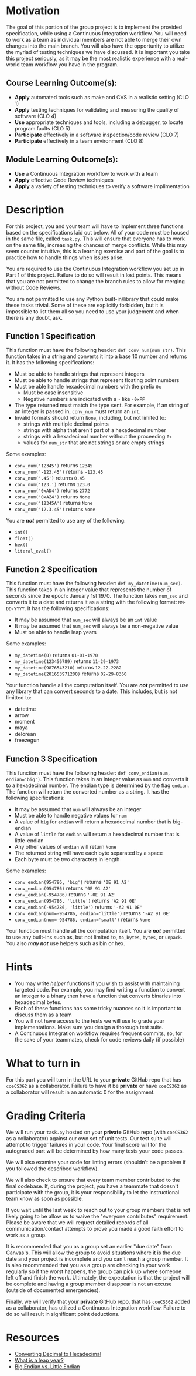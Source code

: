 # Motivation

The goal of this portion of the group project is to implement the provided specification, while using a Continuous Integration workflow. You will need to work as a team as individual members are not able to merge their own changes into the main branch. You will also have the opportunity to utilize the myriad of testing techniques we have discussed. It is important you take this project seriously, as it may be the most realistic experience with a real-world team workflow you have in the program.

## Course Learning Outcome(s):
* **Apply** automated tools such as make and CVS in a realistic setting (CLO 1)
* **Apply** testing techniques for validating and measuring the quality of software (CLO 4)
* **Use** appropriate techniques and tools, including a debugger, to locate program faults (CLO 5)
* **Participate** effectively in a software inspection/code review (CLO 7)
* **Participate** effectively in a team environment (CLO 8)

## Module Learning Outcome(s):
* **Use** a Continuous Integration workflow to work with a team
* **Apply** effective Code Review techniques
* **Apply** a variety of testing techniques to verify a software implimentation

# Description
For this project, you and your team will have to implement three functions based on the specifications laid out below. All of your code must be housed in the same file, called `task.py`. This will ensure that everyone has to work on the same file, increasing the chances of merge conflicts. While this may seem counter intuitive, this is a learning exercise and part of the goal is to practice how to handle things when issues arise.

You are required to use the Continuous Integration workflow you set up in Part 1 of this project. Failure to do so will result in lost points. This means that you are not permitted to change the branch rules to allow for merging without Code Reviews.

You are not permitted to use any Python built-in/library that could make these tasks trivial. Some of these are explicitly forbidden, but it is impossible to list them all so you need to use your judgement and when there is any doubt, ask.

## Function 1 Specification
This function must have the following header: `def conv_num(num_str)`. This function takes in a string and converts it into a base 10 number and returns it. It has the following specifications:
* Must be able to handle strings that represent integers
* Must be able to handle strings that represent floating point numbers
* Must be able handle hexadecimal numbers with the prefix `0x`
    * Must be case insensitive
    * Negative numbers are indicated with a `-` like `-0xFF`
* The type returned must match the type sent. For example, if an string of an integer is passed in, `conv_num` must return an `int`.
* Invalid formats should return `None`, including, but not limited to:
    * strings with multiple decimal points
    * strings with alpha that aren't part of a hexadecimal number
    * strings with a hexadecimal number without the proceeding `0x`
    * values for `num_str` that are not strings or are empty strings

Some examples:
* `conv_num('12345')` returns `12345`
* `conv_num('-123.45')` returns `-123.45`
* `conv_num('.45')` returns `0.45`
* `conv_num('123.')` returns `123.0`
* `conv_num('0xAD4')` returns `2772`
* `conv_num('0xAZ4')` returns `None`
* `conv_num('12345A')` returns `None`
* `conv_num('12.3.45')` returns `None`

You are ***not*** permitted to use any of the following: 
* `int()`
* `float()`
* `hex()`
* `literal_eval()`

## Function 2 Specification
This function must have the following header: `def my_datetime(num_sec)`. This function takes in an integer value that represents the number of seconds since the epoch: January 1st 1970. The function takes `num_sec` and converts it to a date and returns it as a string with the following format: `MM-DD-YYYY`. It has the following specifications:
* It may be assumed that `num_sec` will always be an `int` value
* It may be assumed that `num_sec` will always be a non-negative value
* Must be able to handle leap years

Some examples:
* `my_datetime(0)` returns `01-01-1970`
* `my_datetime(123456789)` returns `11-29-1973`
* `my_datetime(9876543210)` returns `12-22-2282`
* `my_datetime(201653971200)` returns `02-29-8360`

Your function handle all the computation itself. You are ***not*** permitted to use any library that can convert seconds to a date. This includes, but is not limitted to:
* datetime
* arrow
* moment
* maya
* delorean
* freezegun

## Function 3 Specification
This function must have the following header: `def conv_endian(num, endian='big')`. This function takes in an integer value as `num` and converts it to a hexadecimal number. The endian type is determined by the flag `endian`. The function will return the converted number as a string. It has the following specifications:

* It may be assumed that `num` will always be an integer
* Must be able to handle negative values for `num`
* A value of `big` for `endian` will return a hexadecimal number that is big-endian
* A value of `little` for `endian` will return a hexadecimal number that is little-endian
* Any other values of `endian` will return `None`
* The returned string will have each byte separated by a space
* Each byte must be two characters in length

Some examples:
* `conv_endian(954786, 'big')` returns `'0E 91 A2'`
* `conv_endian(954786)` returns `'0E 91 A2'`
* `conv_endian(-954786)` returns `'-0E 91 A2'`
* `conv_endian(954786, 'little')` returns `'A2 91 0E'`
* `conv_endian(-954786, 'little')` returns `'-A2 91 0E'`
* `conv_endian(num=-954786, endian='little')` returns `'-A2 91 0E'`
* `conv_endian(num=-954786, endian='small')` returns `None`

Your function must handle all the computation itself. You are ***not*** permitted to use any built-ins such as, but not limited to, `to_bytes`, `bytes`, or `unpack`. You also ***may not*** use helpers such as bin or hex.

# Hints
* You may write *helper* functions if you wish to assist with maintaining targeted code. For example, you may find writing a function to convert an integer to a binary then have a function that converts binaries into hexadecimal bytes.
* Each of these functions has some tricky nuances so it is important to discuss them as a team
* You will not have access to the tests we will use to grade your implementations. Make sure you design a thorough test suite.
* A Continuous Integration workflow requires frequent commits, so, for the sake of your teammates, check for code reviews daily (if possible)

# What to turn in
For this part you will turn in the URL to your **private** GitHub repo that has `coeCS362` as a collaborator. Failure to have it be **private** or have `coeCS362` as a collaborator will result in an automatic 0 for the assignment.

# Grading Criteria
We will run your `task.py` hosted on your **private** GitHub repo (with `coeCS362` as a collaborator) against our own set of unit tests. Our test suite will attempt to trigger failures in your code. Your final score will for the autograded part will be determined by how many tests your code passes.

We will also examine your code for linting errors (shouldn't be a problem if you followed the described workflow).

We will also check to ensure that every team member contributed to the final codebase. If, during the project, you have a teammate that doesn't participate with the group, it is your responsibility to let the instructional team know as soon as possible.

If you wait until the last week to reach out to your group members that is not likely going to be allow us to waive the "everyone contributes" requirement. Please be aware that we will request detailed records of all communication/contact attempts to prove you made a good faith effort to work as a group. 

It is recommended that you as a group set an earlier "due date" from Canvas's. This will allow the group to avoid situations where it is the due date and your project is incomplete and you can't reach a group member. It is also recommended that you as a group are checking in your work regularly so if the worst happens, the group can pick up where someone left off and finish the work. Ultimately, the expectation is that the project will be complete and having a group member disappear is not an excuse (outside of documented emergencies).

Finally, we will verify that your **private** GitHub repo, that has `coeCS362` added as a collaborator, has utilized a Continuous Integration workflow. Failure to do so will result in significant point deductions.

# Resources
* [Converting Decimal to Hexadecimal](https://www.wikihow.com/Convert-from-Decimal-to-Hexadecimal)
* [What is a leap year?](https://www.timeanddate.com/date/leapyear.html)
* [Big Endian vs. Little Endian](https://www.geeksforgeeks.org/little-and-big-endian-mystery/)
